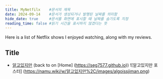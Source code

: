 ```yaml
---
title: MyNetfilx    #문서의 제목
date: 2024-09-14    #문서가 생성되거나 발행된 날짜를 의미함
hide_date: true     #문서를 화면에 표시할 때 날짜를 숨기도록 지정
reading_time: false #읽기 시간을 표시하지 않겠다는 뜻
---
```


Here is a list of Netflix shows I enjoyed watching, along with my reviews.

## Title
- [알고있지만](https://namu.wiki/w/알고있지만%2C/images/algoissjiman.png) (back to on [Home] (https://seg7577.github.io))
![알고있지만 포스터] (https://namu.wiki/w/알고있지만%2C/images/algoissjiman.png)


